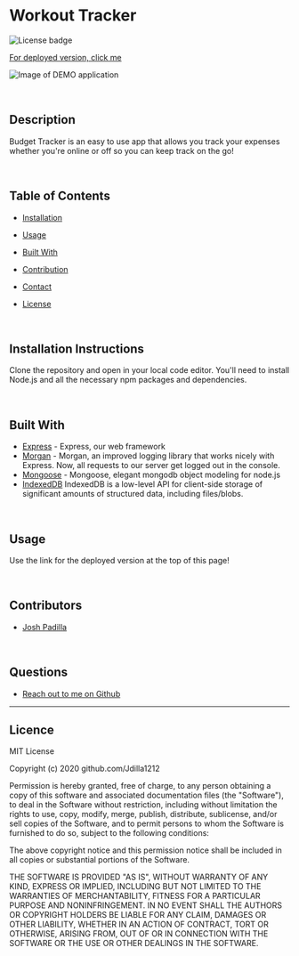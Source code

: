 # Workout Tracker

![License badge](https://img.shields.io/badge/license-MIT-green)

[For deployed version, click me]()

![Image of DEMO application](https://github.com/Jdilla1212/Budget-Tracker/tree/main/public/images/Capture.PNG) 

<br>

  ## Description 

  Budget Tracker is an easy to use app that allows you track your expenses whether you're online or off so you can keep track on the go!
  
<br>

  ## Table of Contents

  * [Installation](#installation)

  * [Usage](#usage)

  * [Built With](#Built)

  * [Contribution](#contributors)

  * [Contact](#Contact) 

  * [License](#License) 

  

<br>

  ## Installation Instructions
  Clone the repository and open in your local code editor.  You'll need to install Node.js and all the necessary npm packages and dependencies.   

<br>

  ## Built With

  * [Express](https://expressjs.com/) - Express, our web framework
  * [Morgan](https://www.npmjs.com/package/morgan) - Morgan, an improved logging library that works nicely with Express. Now, all requests to our server get logged out in the console. 
  * [Mongoose](https://mongoosejs.com/) - Mongoose, elegant mongodb object modeling for node.js
  * [IndexedDB](https://developer.mozilla.org/en-US/docs/Web/API/IndexedDB_API) IndexedDB is a low-level API for client-side storage of significant amounts of structured data, including files/blobs.

<br>

  ## Usage
  Use the link for the deployed version at the top of this page!

<br>

  ## Contributors 

* [Josh Padilla](https://github.com/Jdilla1212)

<br>

  ## Questions 
  
* [Reach out to me on Github](https://github.com/Jdilla1212)

<hr>

  ## Licence 
MIT License

Copyright (c) 2020 github.com/Jdilla1212

Permission is hereby granted, free of charge, to any person obtaining a copy
of this software and associated documentation files (the "Software"), to deal
in the Software without restriction, including without limitation the rights
to use, copy, modify, merge, publish, distribute, sublicense, and/or sell
copies of the Software, and to permit persons to whom the Software is
furnished to do so, subject to the following conditions:

The above copyright notice and this permission notice shall be included in all
copies or substantial portions of the Software.

THE SOFTWARE IS PROVIDED "AS IS", WITHOUT WARRANTY OF ANY KIND, EXPRESS OR
IMPLIED, INCLUDING BUT NOT LIMITED TO THE WARRANTIES OF MERCHANTABILITY,
FITNESS FOR A PARTICULAR PURPOSE AND NONINFRINGEMENT. IN NO EVENT SHALL THE
AUTHORS OR COPYRIGHT HOLDERS BE LIABLE FOR ANY CLAIM, DAMAGES OR OTHER
LIABILITY, WHETHER IN AN ACTION OF CONTRACT, TORT OR OTHERWISE, ARISING FROM,
OUT OF OR IN CONNECTION WITH THE SOFTWARE OR THE USE OR OTHER DEALINGS IN THE
SOFTWARE.